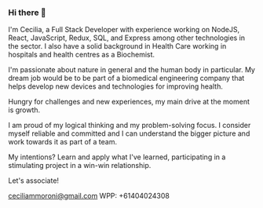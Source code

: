### Hi there 👋

I'm Cecilia, a Full Stack Developer with experience working on NodeJS, React, JavaScript, Redux, SQL, and Express among other technologies in the sector. I also have a solid background in Health Care working in hospitals and health centres as a Biochemist. 

I'm passionate about nature in general and the human body in particular. My dream job would be to be part of a biomedical engineering company that helps develop new devices and technologies for improving health.

Hungry for challenges and new experiences, my main drive at the moment is growth. 

I am proud of my logical thinking and my problem-solving focus. I consider myself reliable and committed and I can understand the bigger picture and work towards it as part of a team. 

My intentions? Learn and apply what I've learned, participating in a stimulating project in a win-win relationship. 

Let's associate!

ceciliammoroni@gmail.com
WPP: +61404024308
